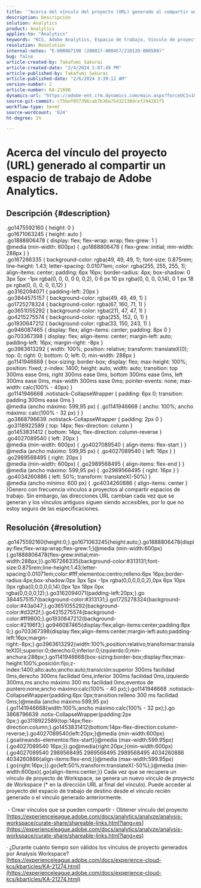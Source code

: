 ```yaml
---
title: '"Acerca del vínculo del proyecto (URL) generado al compartir un espacio de trabajo de Adobe Analytics".'
description: Descripción
solution: Analytics
product: Analytics
applies-to: "Analytics"
keywords: "KCS, Adobe Analytics, Espacio de trabajo, Vínculo de proyecto"
resolution: Resolution
internal-notes: "E-000867190 (200817-000457/210120-000509)"
bug: false
article-created-by: Takafumi Sakurai
article-created-date: "2/4/2024 1:07:49 PM"
article-published-by: Takafumi Sakurai
article-published-date: "2/6/2024 3:39:12 AM"
version-number: 2
article-number: KA-21698
dynamics-url: "https://adobe-ent.crm.dynamics.com/main.aspx?forceUCI=1&pagetype=entityrecord&etn=knowledgearticle&id=1cca2862-5ec3-ee11-9079-6045bd006268"
source-git-commit: c75bef057396cab7b36a75d32130dcef294281f5
workflow-type: tm+mt
source-wordcount: '624'
ht-degree: 1%

---
```


# Acerca del vínculo del proyecto (URL) generado al compartir un espacio de trabajo de Adobe Analytics.

## Descripción {#description}

.go1475592160 { height: 0 }<br>.go1671063245 { height: auto }<br>.go1888806478 { display: flex; flex-wrap: wrap; flex-grew: 1 }<br>@media (min-width: 600px) { .go1888806478 { flex-grew: initial; min-width: 288px } }<br>.go167266335 { background-color: rgba(49, 49, 49, 1); font-size: 0.875rem; line-height: 1.43; letter-spacing: 0.01071em; color: rgba(255, 255, 255, 1); align-items: center; padding: 6px 16px; border-radius: 4px; box-shadow: 0 3px 5px -1px rgba(0, 0, 0, 0 0, 0,2), 0 6 px 10 px rgba(0, 0, 0, 0,14), 0 1 px 18 px rgba(0, 0, 0, 0, 0,12) }<br>.go3162094071 { padding-left: 20px }<br>.go3844575157 { background-color: rgba(49, 49, 49, 1) }<br>.go1725278324 { background-color: rgba(67, 160, 71, 1) }<br>.go3651055292 { background-color: rgba(211, 47, 47, 1) }<br>.go4215275574 { background-color: rgba(255, 152, 0, 1) }<br>.go1930647212 { background-color: rgba(33, 150, 243, 1) }<br>.go946087465 { display: flex; align-items: center; padding: 8px 0 }<br>.go703367398 { display: flex; align-items: center; margin-left: auto; padding-left: 16px; margin-right: -8px }<br>.go3963613292 { width: 100%; position: relative; transform: translateX(0); top: 0; right: 0; bottom: 0; left: 0; min-width: 288px }<br>.go1141946668 { box-sizing: border-box; display: flex; max-height: 100%; position: fixed; z-index: 1400; height: auto; width: auto; transition: top 300ms ease 0ms, right 300ms ease 0ms, bottom 300ms ease 0ms, left 300ms ease 0ms, max-width 300ms ease 0ms; pointer-events: none; max-width: calc(100% - 40px) }<br>.go1141946668 .notistack-CollapseWrapper { padding: 6px 0; transition: padding 300ms ease 0ms }<br>@media (ancho máximo: 599,95 px) { .go1141946668 { ancho: 100%; ancho máximo: calc(100% - 32 px) } }<br>.go3868796639 .notistack-CollapseWrapper { padding: 2px 0 }<br>.go3118922589 { top: 14px; flex-direction: column }<br>.go1453831412 { bottom: 14px; flex-direction: column-reverse }<br>.go4027089540 { left: 20px }<br>@media (min-width: 600px) { .go4027089540 { align-items: flex-start } }<br>@media (ancho máximo: 599,95 px) { .go4027089540 { left: 16px } }<br>.go2989568495 { right: 20px }<br>@media (min-width: 600px) { .go2989568495 { align-items: flex-end } }<br>@media (ancho máximo: 599,95 px) { .go2989568495 { right: 16px } }<br>.go4034260886 { left: 50%; transform: translateX(-50%) }<br>@media (ancho mínimo: 600 px) { .go4034260886 { align-items: center } }Genero con frecuencia vínculos a proyectos al compartir espacios de trabajo. Sin embargo, las direcciones URL cambian cada vez que se generan y los vínculos antiguos siguen siendo accesibles, por lo que no estoy seguro de las especificaciones.

## Resolución {#resolution}

.go1475592160{height:0;}.go1671063245{height:auto;}.go1888806478{display:flex;flex-wrap:wrap;flex-grew:1;}@media (min-width:600px){.go1888806478{flex-grew:initial;min-width:288px;}}.go167266335{background-color:#313131;font-size:0.875rem;line-height:1.43;letter-spacing:0.01071em;color:#fff;elementos:centro;relleno:6px 16px;border-radius:4px;box-shadow:0px 3px 5px -1px rgba(0,0,0,0,0,2),0px 6px 10px 0px rgba(0,0,0,0,0,14),0px 1px 18px 0px rgba(0,0,0,0,12);}.go3162094071{padding-left:20px;}.go 3844575157{background-color:#313131;}.go1725278324{background-color:#43a047;}.go3651055292{background-color:#d32f2f;}.go4215275574{background-color:#ff9800;}.go1930647212{background-color:#2196f3;}.go946087465{display:flex;align-items:center;padding:8px 0;}.go703367398{display:flex;align-items:center;margin-left:auto;padding-left:16px;margin-right:-8px;}.go3963613292{width:100%;position:relativo;transformar:translateX(0);superior:0;derecho:0;inferior:0;izquierdo:0;min-anchura:288px;}.go1141946668{box-sizing:border-box;display:flex;max-height:100%;posición:fijo;z-index:1400;alto:auto;ancho:auto;transición:superior 300ms facilidad 0ms,derecho 300ms facilidad 0ms,inferior 300ms facilidad 0ms,izquierdo 300ms,ms ancho máximo 300 ms facilidad 0ms;eventos de puntero:none;ancho máximo:calc(100% - 40 px);}.go1141946668 .notistack-CollapseWrapper{padding:6px 0px;transition:relleno 300 ms facilidad 0ms;}@media (ancho máximo:599,95 px){.go1141946668{width:100%;ancho máximo:calc(100% - 32 px);}.go 3868796639 .notix-CollapseWrapper{padding:2px 0px;}.go3118922589{top:14px;flex-direction:column;}.go1453831412{bottom:14px-flex-direction:column-reverse;}.go4027089540{left:20px;}@media (min-width:600px){.goalineando-elementos:flex-start}}@media (max-width:599.95px){.go4027089540 16px;}}.go@media{right:20px;}(min-width:600px){.go4027089540 2989568495 2989568495 2989568495 4034260886 4034260886{align-items:flex-end;}}@media (max-width:599.95px){.go{right:16px;}}.go{left:50%;transform:translateX(-50%);}@media (min-width:600px){.go{align-items:center;}} Cada vez que se recupera un vínculo de proyecto de Workspace, se genera un nuevo vínculo de proyecto de Workspace (\* en la dirección URL al final del vínculo). Puede acceder al proyecto del espacio de trabajo de destino desde el vínculo recién generado o el vínculo generado anteriormente.

・Crear vínculos que se pueden compartir - Obtener vínculo del proyecto
[https://experienceleague.adobe.com/docs/analytics/analyze/analysis-workspace/curate-share/shareable-links.html?lang=es](https://experienceleague.adobe.com/docs/analytics/analyze/analysis-workspace/curate-share/shareable-links.html?lang=es)

· ¿Durante cuánto tiempo son válidos los vínculos de proyecto generados por Analysis Workspace?
[https://experienceleague.adobe.com/docs/experience-cloud-kcs/kbarticles/KA-21274.html](https://experienceleague.adobe.com/docs/experience-cloud-kcs/kbarticles/KA-21274.html)
